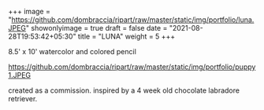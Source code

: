 +++
image = "https://github.com/dombraccia/ripart/raw/master/static/img/portfolio/luna.JPEG"
showonlyimage = true
draft = false
date = "2021-08-28T19:53:42+05:30"
title = "LUNA"
weight = 5
+++

8.5' x 10' watercolor and colored pencil
<!--more-->

https://github.com/dombraccia/ripart/raw/master/static/img/portfolio/puppy1.JPEG

created as a commission. inspired by a 4 week old chocolate labradore retriever.

